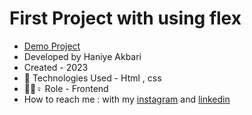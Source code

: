 # First Project with using flex

- [Demo Project](https://raw.githack.com/HaniyeAkbari/First-Project/main/index.html)
- Developed by Haniye Akbari
- Created - 2023
- 🤖 Technologies Used - Html , css 
- 🤖🤖♀️ Role - Frontend
- How to reach me : with my 
[instagram](https://https://instagram.com/front.by.h?igshid=ZGUzMzM3NWJiOQ==) and 
[linkedin](https://www.linkedin.com/in/haniye-akbari-12420127b?lipi=urn%3Ali%3Apage%3Ad_flagship3_profile_view_base_contact_details%3BnjO8J3xjTYGEiYk%2BQnAHCw%3D%3D)
 
